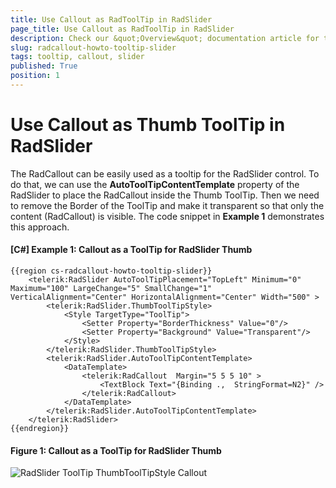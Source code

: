 ```yaml
---
title: Use Callout as RadToolTip in RadSlider
page_title: Use Callout as RadToolTip in RadSlider
description: Check our &quot;Overview&quot; documentation article for the RadCallout {{ site.framework_name }} control.
slug: radcallout-howto-tooltip-slider
tags: tooltip, callout, slider
published: True
position: 1
---
```


# Use Callout as Thumb ToolTip in RadSlider

The RadCallout can be easily used as a tooltip for the RadSlider control. To do that, we can use the __AutoToolTipContentTemplate__ property of the RadSlider to place the RadCallout inside the Thumb ToolTip. Then we need to remove the Border of the ToolTip and make it transparent so that only the content (RadCallout) is visible. The code snippet in __Example 1__ demonstrates this approach.  

#### __[C#] Example 1: Callout as a ToolTip for RadSlider Thumb__
	{{region cs-radcallout-howto-tooltip-slider}}
		<telerik:RadSlider AutoToolTipPlacement="TopLeft" Minimum="0" Maximum="100" LargeChange="5" SmallChange="1" VerticalAlignment="Center" HorizontalAlignment="Center" Width="500" >
			<telerik:RadSlider.ThumbToolTipStyle>
				<Style TargetType="ToolTip">
					<Setter Property="BorderThickness" Value="0"/>
					<Setter Property="Background" Value="Transparent"/>
				</Style>
			</telerik:RadSlider.ThumbToolTipStyle>
			<telerik:RadSlider.AutoToolTipContentTemplate>
				<DataTemplate>
					<telerik:RadCallout  Margin="5 5 5 10" >
						<TextBlock Text="{Binding .,  StringFormat=N2}" />
					</telerik:RadCallout>
				</DataTemplate>
			</telerik:RadSlider.AutoToolTipContentTemplate>
		</telerik:RadSlider>	
	{{endregion}}	
	
#### __Figure 1:  Callout as a ToolTip for RadSlider Thumb__
![RadSlider ToolTip ThumbToolTipStyle Callout](images/RadSlider_ToolTip_ThumbToolTipStyle.png.png)


